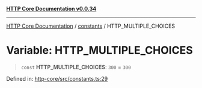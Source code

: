 [**HTTP Core Documentation v0.0.34**](../../README.md)

***

[HTTP Core Documentation](../../modules.md) / [constants](../README.md) / HTTP\_MULTIPLE\_CHOICES

# Variable: HTTP\_MULTIPLE\_CHOICES

> `const` **HTTP\_MULTIPLE\_CHOICES**: `300` = `300`

Defined in: [http-core/src/constants.ts:29](https://github.com/stonemjs/http-core/blob/8d2f265873c2a6f093cdaa7580ed7328bd078613/src/constants.ts#L29)
